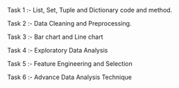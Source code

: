 Task 1 :- List, Set, Tuple and Dictionary code and method.

Task 2 :- Data Cleaning and Preprocessing.

Task 3 :- Bar chart and Line chart 

Task 4 :- Exploratory Data Analysis

Task 5 :- Feature Engineering and Selection

Task 6 :- Advance Data Analysis Technique
